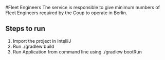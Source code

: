 #Fleet Engineers
The service is responsible to give minimum numbers of Fleet Engineers required by the Coup to operate in Berlin.

Steps to run
---
1. Import the project in IntelliJ
2. Run ./gradlew build
3. Run Application from command line using ./gradlew bootRun

